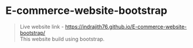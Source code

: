 # E-commerce-website-bootstrap
>Live website link - https://indrajith76.github.io/E-commerce-website-bootstrap/
<br>This website build using bootstrap.
